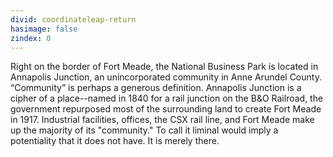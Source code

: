 ```yaml
---
divid: coordinateleap-return
hasimage: false 
zindex: 0
---
```


Right on the border of Fort Meade, the National Business Park is located in Annapolis Junction, an unincorporated community in Anne Arundel County. “Community” is perhaps a generous definition. Annapolis Junction is a cipher of a place--named in 1840 for a rail junction on the B&O Railroad, the government repurposed most of the surrounding land to create Fort Meade in 1917. Industrial facilities, offices, the CSX rail line, and Fort Meade make up the majority of its "community." To call it liminal would imply a potentiality that it does not have. It is merely there. 
